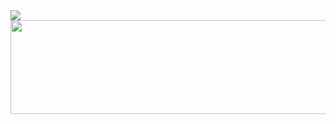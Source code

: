 
<img src="https://capsule-render.vercel.app/api?type=Cylinder&color=_FFCCFF&height=250&width=400&section=header&text=Hey%20Everyone!&fontSize=85&fontColor=#FFFFFF" />

  <img height="150" width="600" align="center" src="https://64.media.tumblr.com/7cd63cc35621e773025c47d88909816d/82f57bfab537864f-f3/s1280x1920/001631ef92b230a8fba56e6dff553733868f3b12.gif"/>


